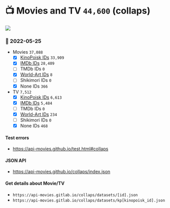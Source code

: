 # :tv: Movies and TV `44,600` (collaps)

<a href="https://API-Movies.github.io"><img src="https://API-Movies.github.io/banner.png?cache"></a>

### :date: 2022-05-25
- Movies `37,088`
  - [x] <a href="https://API-Movies.github.io/collaps/movie_kinopoisk_ids.json">KinoPoisk IDs</a> `33,909`
  - [x] <a href="https://API-Movies.github.io/collaps/movie_imdb_ids.json">IMDb IDs</a> `28,409`
  - [ ] TMDb IDs `0`
  - [x] <a href="https://API-Movies.github.io/collaps/movie_world_art_ids.json">World-Art IDs</a> `8`
  - [ ] Shikimori IDs `0`
  - [x] None IDs `366`
- TV `7,512`
  - [x] <a href="https://API-Movies.github.io/collaps/tv_kinopoisk_ids.json">KinoPoisk IDs</a> `6,613`
  - [x] <a href="https://API-Movies.github.io/collaps/tv_imdb_ids.json">IMDb IDs</a> `5,484`
  - [ ] TMDb IDs `0`
  - [x] <a href="https://API-Movies.github.io/collaps/tv_world_art_ids.json">World-Art IDs</a> `234`
  - [ ] Shikimori IDs `0`
  - [x] None IDs `468`
#### Test errors
- <a href='https://api-movies.github.io/test.html#collaps'>https://api-movies.github.io/test.html#collaps</a>
#### JSON API
- <a href='https://api-movies.github.io/collaps/index.json'>https://api-movies.github.io/collaps/index.json</a>
#### Get details about Movie/TV
- `https://api-movies.gitlab.io/collaps/datasets/[id].json`
- `https://api-movies.gitlab.io/collaps/datasets/kp[kinopoisk_id].json`
